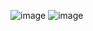 ![image](https://github.com/SarfarazQadir/Create-and-Fetch-in-Windows-Application-in-C/assets/144503703/764ff457-bcbd-4ab0-91a5-d9c71dce8d3a)
![image](https://github.com/SarfarazQadir/Create-and-Fetch-in-Windows-Application-in-C/assets/144503703/edc84907-bcb6-4284-ac3e-bb69c7d69c43)
